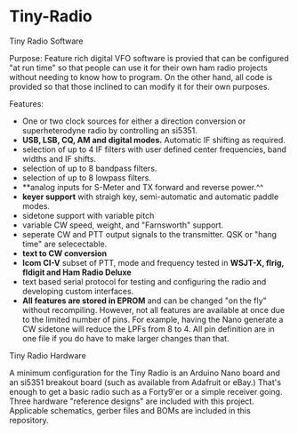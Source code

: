 # Tiny-Radio
Tiny Radio Software 

Purpose:
Feature rich digital VFO software is provied that can be configured "at run time"
so that people can use it for their own ham radio projects without needing to know how to program.
On the other hand, all code is provided so that those inclined to can modify it for their own purposes.

Features:
- One or two clock sources for either a direction conversion or superheterodyne radio by controlling an si5351.
- **USB, LSB, CQ, AM and digital modes.** Automatic IF shifting as required.
- selection of up to 4 IF filters with user defined center frequencies, band widths and IF shifts.
- selection of up to 8 bandpass filters.
- selection of up to 8 lowpass filters.
- **analog inputs for S-Meter and TX forward and reverse power.^^
- **keyer support** with straigh key, semi-automatic and automatic paddle modes. 
- sidetone support with variable pitch
- variable CW speed, weight, and "Farnsworth" support.
- seperate CW and PTT output signals to the transmitter. QSK or "hang time" are selecectable.
- **text to CW conversion** 
- **Icom CI-V** subset of PTT, mode and frequency tested in **WSJT-X, flrig, fldigit and Ham Radio Deluxe**
- text based serial protocol for testing and configuring the radio and developing custom interfaces.
- **All features are stored in EPROM** and can be changed "on the fly" without recompiling.
However, not all features are available at once due to the limited number of pins. 
For example, having the Nano generate a CW sidetone will reduce the LPFs from 8 to 4.
All pin definition are in one file if you do have to make larger changes than that.

Tiny Radio Hardware

A minimum configuration for the Tiny Radio is an Arduino Nano board and an si5351 breakout board
(such as available from Adafruit or eBay.) 
That's enough to get a basic radio such as a Forty9'er or a simple receiver going. 
Three hardware "reference designs" are included with this project.
Applicable schematics, gerber files and BOMs are included in this repository.
